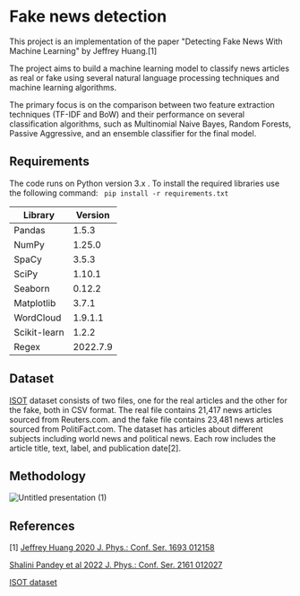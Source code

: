 # Fake news detection
This project is an implementation of the paper "Detecting Fake News With Machine Learning" by 
Jeffrey Huang.[1]

The project aims to build a machine learning model to classify news articles as real or fake using  several natural language processing techniques and machine learning algorithms.

The primary focus is on the comparison between two feature extraction techniques (TF-IDF and BoW) and their performance on several classification algorithms, such as Multinomial Naive Bayes, Random Forests, Passive Aggressive, and an ensemble classifier for the final model.

## Requirements

The code runs on Python version 3.x .
To install the required libraries use the following command:
`  pip install -r requirements.txt ` 

| Library | Version |
| --------| ---- |
| Pandas  | 1.5.3   |
| NumPy   | 1.25.0  |
| SpaCy   | 3.5.3   |
| SciPy   | 1.10.1  |
| Seaborn | 0.12.2  |
| Matplotlib | 3.7.1 |
| WordCloud  | 1.9.1.1 |
| Scikit-learn | 1.2.2 |
| Regex |  2022.7.9 |

## Dataset

[ISOT](https://github.com/mosheragomaa/fake-news-detection/files/12255562/ISOT.zip)  dataset consists of two files, one for the real articles and the other for the fake, both in CSV format. The real file contains 21,417 news articles sourced from Reuters.com.
and the fake file contains 23,481 news articles sourced from PolitiFact.com. 
The dataset has articles about different subjects including world news and political news. 
Each row includes the article title, text, label, and publication date[2].


## Methodology

![Untitled presentation (1)](https://github.com/mosheragomaa/fake-news-detection/assets/76535465/d6955d96-7e90-4a46-969e-877e00a1e869)


## References
[1] [Jeffrey Huang 2020 J. Phys.: Conf. Ser. 1693 012158](https://iopscience.iop.org/article/10.1088/1742-6596/1693/1/012158/pdf)

[Shalini Pandey et al 2022 J. Phys.: Conf. Ser. 2161 012027](https://iopscience.iop.org/article/10.1088/1742-6596/2161/1/012027/pdf)

[ISOT dataset](https://www.kaggle.com/datasets/clmentbisaillon/fake-and-real-news-dataset)
